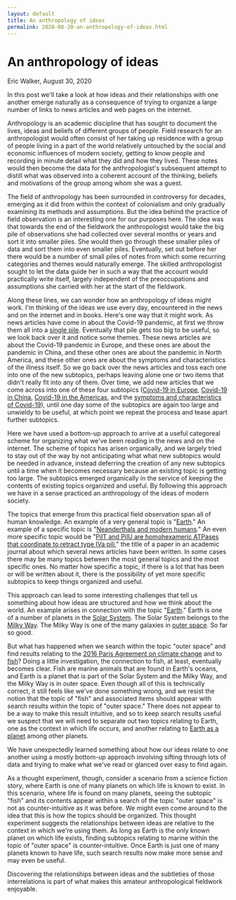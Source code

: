 ```yaml
---
layout: default
title: An anthropology of ideas
permalink: 2020-08-30-an-anthropology-of-ideas.html
---
```


# An anthropology of ideas
<byline>Eric Walker, August 30, 2020</byline>

In this post we'll take a look at how ideas and their relationships with one another emerge naturally as a consequence of trying to organize a large number of links to news articles and web pages on the internet.

Anthropology is an academic discipline that has sought to document the lives, ideas and beliefs of different groups of people.  Field research for an anthropologist would often consist of her taking up residence with a group of people living in a part of the world relatively untouched by the social and economic influences of modern society, getting to know people and recording in minute detail what they did and how they lived.  These notes would then become the data for the anthropologist's subsequent attempt to distill what was observed into a coherent account of the thinking, beliefs and motivations of the group among whom she was a guest.

The field of anthropology has been surrounded in controversy for decades, emerging as it did from within the context of colonialism and only gradually examining its methods and assumptions.  But the idea behind the practice of field observation is an interesting one for our purposes here.  The idea was that towards the end of the fieldwork the anthropologist would take the big pile of observations she had collected over several months or years and sort it into smaller piles.  She would then go through these smaller piles of data and sort them into even smaller piles.  Eventually, set out before her there would be a number of small piles of notes from which some recurring categories and themes would naturally emerge.  The skilled anthropologist sought to let the data guide her in such a way that the account would practically write itself, largely independent of the preoccupations and assumptions she carried with her at the start of the fieldwork.

Along these lines, we can wonder how an anthropology of ideas might work.  I'm thinking of the ideas we use every day, encountered in the news and on the internet and in books.  Here's one way that it might work.  As news articles have come in about the Covid-19 pandemic, at first we throw them all into a [single pile](https://digraph.app/wiki/topics/b49032bb-5530-4539-8420-2a6db5c7eb09).  Eventually that pile gets too big to be useful, so we look back over it and notice some themes.  These news articles are about the Covid-19 pandemic in Europe, and these ones are about the pandemic in China, and these other ones are about the pandemic in North America, and these other ones are about the symptoms and characteristics of the illness itself.  So we go back over the news articles and toss each one into one of the new subtopics, perhaps leaving alone one or two items that didn't really fit into any of them.  Over time, we add new articles that we come across into one of these four subtopics ([Covid-19 in Europe](https://digraph.app/wiki/topics/38c18c8e-ff1e-41ea-8864-77bc1e5f5063), [Covid-19 in China](https://digraph.app/wiki/topics/3274cdc6-3084-43eb-8f2d-5cb5eec16ca4), [Covid-19 in the Americas](https://digraph.app/wiki/topics/92a4011b-d138-4aff-bd44-579ded498e3a), and the [symptoms and characteristics of Covid-19](https://digraph.app/wiki/topics/f77f70fe-8365-410e-bca2-f77b1a765415)), until one day some of the subtopics are again too large and unwieldy to be useful, at which point we repeat the process and tease apart further subtopics.

Here we have used a bottom-up approach to arrive at a useful categoreal scheme for organizing what we've been reading in the news and on the internet.  The scheme of topics has arisen organically, and we largely tried to stay out of the way by not anticipating what what new subtopics would be needed in advance, instead deferring the creation of any new subtopics until a time when it becomes necessary because an existing topic is getting too large.  The subtopics emerged organically in the service of keeping the contents of existing topics organized and useful.  By following this approach we have in a sense practiced an anthropology of the ideas of modern society.

The topics that emerge from this practical field observation span all of human knowledge.  An example of a very general topic is "[Earth](https://digraph.app/wiki/topics/6611ed88-c680-40bd-a378-be5bc18f0cef)."  An example of a specific topic is "[Neanderthals and modern humans](https://digraph.app/wiki/topics/436a9b0e-fe55-44f7-8fb0-890f90337bb6)."  An even more specific topic would be "[PilT and PilU are homohexameric ATPases that coordinate to retract type IVa pili](https://digraph.app/wiki/topics/72143326-bfb6-4727-bb33-12ee1c691666)," the title of a paper in an academic journal about which several news articles have been written.  In some cases there may be many topics between the most general topics and the most specific ones.  No matter how specific a topic, if there is a lot that has been or will be written about it, there is the possibility of yet more specific subtopics to keep things organized and useful.

This approach can lead to some interesting challenges that tell us something about how ideas are structured and how we think about the world.  An example arises in connection with the topic "[Earth](https://digraph.app/wiki/topics/6611ed88-c680-40bd-a378-be5bc18f0cef)."  Earth is one of a number of planets in the [Solar System](https://digraph.app/wiki/topics/16608034-0cb0-11e9-ac85-8bf335ad159f).  The Solar System belongs to the [Milky Way](https://digraph.app/wiki/topics/565811b0-0cb6-11e9-af0a-037979faa13a).  The Milky Way is one of the many galaxies in [outer space](https://digraph.app/wiki/topics/d0a36ac6-eec7-11e8-9b89-1b0756390caf).  So far so good.

But what has happened when we search within the topic "outer space" and find results relating to the [2016 Paris Agreement on climate change](https://digraph.app/wiki/topics/391d9582-e524-442c-989f-7c9d8c7a723c) and to [fish](https://digraph.app/wiki/topics/e7af40a6-0f0a-11e9-8e0d-c33f07b8651c)?  Doing a little investigation, the connection to fish, at least, eventually becomes clear.  Fish are marine animals that are found in Earth's oceans, and Earth is a planet that is part of the Solar System and the Milky Way, and the Milky Way is in outer space.  Even though all of this is technically correct, it still feels like we've done something wrong, and we resist the notion that the topic of "fish" and associated items should appear with search results within the topic of "outer space."  There does not appear to be a way to make this result intuitive, and so to keep search results useful we suspect that we will need to separate out two topics relating to Earth, one as the context in which life occurs, and another relating to [Earth as a planet](https://digraph.app/wiki/topics/3fce8e9f-6d8a-4675-bfc5-f55bca0e85d7) among other planets.

We have unexpectedly learned something about how our ideas relate to one another using a mostly bottom-up approach involving sifting through lots of data and trying to make what we've read or glanced over easy to find again.

As a thought experiment, though, consider a scenario from a science fiction story, where Earth is one of many planets on which life is known to exist.  In this scenario, where life is found on many planets, seeing the subtopic "fish" and its contents appear within a search of the topic "outer space" is not as counter-intuitive as it was before. We might even come around to the idea that this is how the topics should be organized.  This thought experiment suggests the relationships between ideas are relative to the context in which we're using them.  As long as Earth is the only known planet on which life exists, finding subtopics relating to marine within the topic of "outer space" is counter-intuitive.  Once Earth is just one of many planets known to have life, such search results now make more sense and may even be useful.

Discovering the relationships between ideas and the subtleties of those interrelations is part of what makes this amateur anthropological fieldwork enjoyable.

